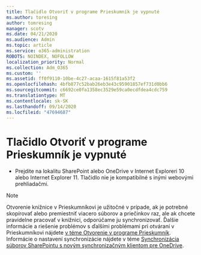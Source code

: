 ```yaml
---
title: Tlačidlo Otvoriť v programe Prieskumník je vypnuté
ms.author: toresing
author: tomresing
manager: scotv
ms.date: 04/21/2020
ms.audience: Admin
ms.topic: article
ms.service: o365-administration
ROBOTS: NOINDEX, NOFOLLOW
localization_priority: Normal
ms.collection: Adm_O365
ms.custom: ''
ms.assetid: ff0f9110-10be-4c27-acaa-1615f81a53f2
ms.openlocfilehash: 4bfb877c52bab26eb3e43c95901857ef731d0bb6
ms.sourcegitcommit: c6692ce0fa1358ec3529e59ca0ecdfdea4cdc759
ms.translationtype: MT
ms.contentlocale: sk-SK
ms.lasthandoff: 09/14/2020
ms.locfileid: "47694687"
---
```

# <a name="the-open-with-explorer-button-is-disabled"></a>Tlačidlo Otvoriť v programe Prieskumník je vypnuté

- Prejdite na lokalitu SharePoint alebo OneDrive v Internet Exploreri 10 alebo Internet Explorer 11. Tlačidlo nie je kompatibilné s inými webovými prehliadačmi.
    
> [!NOTE]
> Otvorenie knižnice v Prieskumníkovi je užitočné v prípade, ak je potrebné skopírovať alebo premiestniť viacero súborov a priečinkov raz, ale ak chcete pravidelne pracovať v knižnici, odporúčame ju synchronizovať. Ďalšie informácie a riešenie problémov s ďalšími problémami pri otváraní v Prieskumníkovi nájdete [v téme Otvorenie v programe Prieskumník](https://go.microsoft.com/fwlink/?linkid=871665). Informácie o nastavení synchronizácie nájdete v téme [Synchronizácia súborov SharePointu s novým synchronizačným klientom pre OneDrive](https://go.microsoft.com/fwlink/?linkid=871666). 
  

